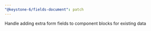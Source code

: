 ```yaml
---
"@keystone-6/fields-document": patch
---
```


Handle adding extra form fields to component blocks for existing data
